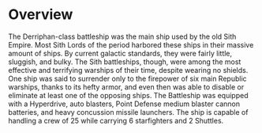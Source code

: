 # Overview
The Derriphan-class battleship was the main ship used by the old Sith Empire.
Most Sith Lords of the period harbored these ships in their massive amount of ships.
By current galactic standards, they were fairly little, sluggish, and bulky.
 The Sith battleships, though, were among the most effective and terrifying warships of their time, despite wearing no shields.
One ship was said to surrender only to the firepower of six main Republic warships, thanks to its hefty armor, and even then was able to disable or eliminate at least one of the opposing ships.
The Battleship was equipped with a Hyperdrive, auto blasters, Point Defense medium blaster cannon batteries,  and heavy concussion missile launchers.
The ship is capable of handling a crew of 25 while carrying 6 starfighters and 2 Shuttles.